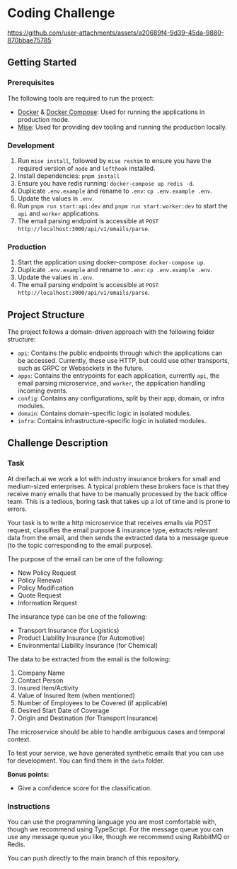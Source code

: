 # Coding Challenge

https://github.com/user-attachments/assets/a20689f4-9d39-45da-9880-870bbae75785

## Getting Started

### Prerequisites

The following tools are required to run the project:
- [Docker](https://docs.docker.com/engine/install/) & [Docker Compose](https://docs.docker.com/compose/install/): Used for running the applications in production mode.
- [Mise](https://mise.jdx.dev/getting-started.html): Used for providing dev tooling and running the production locally.

### Development

1. Run `mise install`, followed by `mise reshim` to ensure you have the required version of `node` and `lefthook` installed. 
2. Install dependencies: `pnpm install`
3. Ensure you have redis running: `docker-compose up redis -d`.
4. Duplicate `.env.example` and rename to `.env`: `cp .env.example .env`.
5. Update the values in `.env`.
6. Run `pnpm run start:api:dev` and `pnpm run start:worker:dev` to start the `api` and `worker` applications.
7. The email parsing endpoint is accessible at `POST http://localhost:3000/api/v1/emails/parse`.

### Production

1. Start the application using docker-compose: `docker-compose up`.
2. Duplicate `.env.example` and rename to `.env`: `cp .env.example .env`.
3. Update the values in `.env`.
4. The email parsing endpoint is accessible at `POST http://localhost:3000/api/v1/emails/parse`.

## Project Structure

The project follows a domain-driven approach with the following folder structure:
- `api`: Contains the public endpoints through which the applications can be accessed. Currently, these use HTTP, but could use other transports, such as GRPC or Websockets in the future.
- `apps`: Contains the entrypoints for each application, currently `api`, the email parsing microservice, and `worker`, the application handling incoming events.
- `config`: Contains any configurations, split by their app, domain, or infra modules.
- `domain`: Contains domain-specific logic in isolated modules.
- `infra`: Contains infrastructure-specific logic in isolated modules.

## Challenge Description

### Task

At dreifach.ai we work a lot with industry insurance brokers for small and medium-sized enterprises. A typical problem these brokers face is that they receive many emails that have to be manually processed by the back office team. This is a tedious, boring task that takes up a lot of time and is prone to errors.

Your task is to write a http microservice that receives emails via POST request, classifies the email purpose & insurance type, extracts relevant data from the email, and then sends the extracted data to a message queue (to the topic corresponding to the email purpose). 

The purpose of the email can be one of the following:

* New Policy Request
* Policy Renewal
* Policy Modification
* Quote Request
* Information Request

The insurance type can be one of the following:

* Transport Insurance (for Logistics)
* Product Liability Insurance (for Automotive)
* Environmental Liability Insurance (for Chemical)

The data to be extracted from the email is the following:

1. Company Name
2. Contact Person
3. Insured Item/Activity
4. Value of Insured Item (when mentioned)
5. Number of Employees to be Covered (if applicable)
6. Desired Start Date of Coverage
7. Origin and Destination (for Transport Insurance)

The microservice should be able to handle ambiguous cases and temporal context.

To test your service, we have generated synthetic emails that you can use for development. You can find them in the `data` folder.

**Bonus points:**
* Give a confidence score for the classification.


### Instructions

You can use the programming language you are most comfortable with, though we recommend using TypeScript.
For the message queue you can use any message queue you like, though we recommend using RabbitMQ or Redis.

You can push directly to the main branch of this repository.
